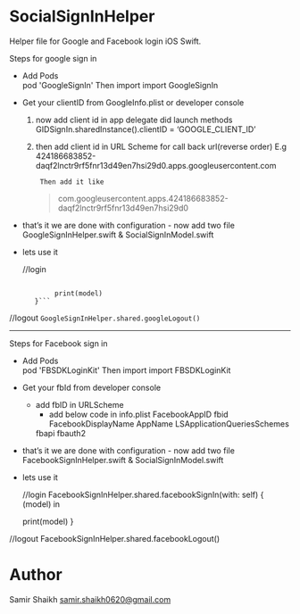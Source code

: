 # SocialSignInHelper
Helper file for Google and Facebook login iOS Swift.

Steps for google sign in

 - Add Pods  
   pod 'GoogleSignIn'
   Then import
   import GoogleSignIn

 - Get your clientID from  GoogleInfo.plist or developer console
	1) now add client id in app delegate did launch methods
             GIDSignIn.sharedInstance().clientID = ‘GOOGLE_CLIENT_ID’
	2)  then add client id in URL Scheme for call back url(reverse order)
              E.g 
              424186683852-daqf2lnctr9rf5fnr13d49en7hsi29d0.apps.googleusercontent.com

             Then add it like 
		> com.googleusercontent.apps.424186683852-daqf2lnctr9rf5fnr13d49en7hsi29d0


 - that’s it we are done with configuration
       - now add two file GoogleSignInHelper.swift & SocialSignInModel.swift

 - lets use it 

	//login
	```GoogleSignInHelper.shared.googleSignIn(with: self) { (model) in
            
    		print(model)
  	   }```

  //logout
	``` GoogleSignInHelper.shared.googleLogout() ```
  
  -----------------------------------------------------------------------------------------------
  
  Steps for Facebook sign in

 - Add Pods  
   pod 'FBSDKLoginKit'
   Then import
   import FBSDKLoginKit

 - Get your fbId from developer console
	- add fbID in URLScheme
        - add below code in info.plist
		<key>FacebookAppID</key>
		<string>fbid</string>
		<key>FacebookDisplayName</key>
		<string>AppName</string>
		<key>LSApplicationQueriesSchemes</key>
		<array>
			<string>fbapi</string>
			<string>fbauth2</string>
		</array>

 - that’s it we are done with configuration
       - now add two file FacebookSignInHelper.swift & SocialSignInModel.swift

 - lets use it 

	//login
	FacebookSignInHelper.shared.facebookSignIn(with: self) { (model) in
       
     print(model)
  }

  //logout
	FacebookSignInHelper.shared.facebookLogout()
	
# Author

Samir Shaikh samir.shaikh0620@gmail.com
